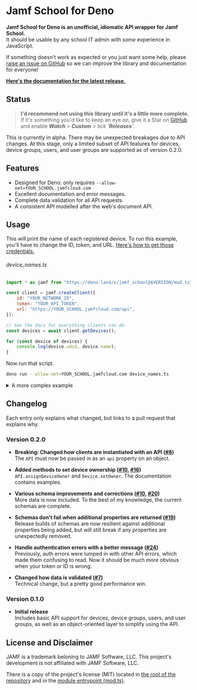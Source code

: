 # Jamf School for Deno

**Jamf School for Deno is an unofficial, idiomatic API wrapper for Jamf School.**\
It should be usable by any school IT admin with _some_ experience in JavaScript.

If something doesn't work as expected or you just want some help, please
[raise an issue on GitHub][issues] so we can improve the library and documentation for
everyone!

**[Here's the documentation for the latest release.][docs]**

[issues]: $REPO/issues
[docs]: $DOCS/mod.ts

## Status

> **I'd recommend not using this library until it's a little more complete.** If it's
> something you'd like to keep an eye on, give it a Star on [GitHub]($REPO) and enable
> **_Watch_** > **_Custom_** > _tick '**Releases**'_.

This is currently in alpha. There may be unexpected breakages due to API changes. At
this stage, only a limited subset of API features for devices, device groups, users, and
user groups are supported as of version 0.2.0.

## Features

- Designed for Deno: only requires `--allow-net=YOUR_SCHOOL.jamfcloud.com`
- Excellent documentation and error messages.
- Complete data validation for all API requests.
- A consistent API modelled after the web's document API.

## Usage

This will print the name of each registered device. To run this example, you'll have to
change the ID, token, and URL. [Here's how to get those credentials.][credentials]

[credentials]: $DOCS/mod.ts#Credentials

<h6>device_names.ts</h6>

<!-- Using JS as the language for the more reliable syntax highlighting -->

```javascript
import * as jamf from "https://deno.land/x/jamf_school@$VERSION/mod.ts";

const client = jamf.createClient({
	id: "YOUR_NETWORK_ID",
	token: "YOUR_API_TOKEN",
	url: "https://YOUR_SCHOOL.jamfcloud.com/api",
});

// See the docs for everything clients can do.
const devices = await client.getDevices();

for (const device of devices) {
	console.log(device.udid, device.name);
}
```

Now run that script.

```bash
deno run --allow-net=YOUR_SCHOOL.jamfcloud.com device_names.ts
```

<details>
<summary>A more complex example</summary>
<br>

Restart all devices owned by anyone named "Robert".

```javascript
import * as jamf from "https://deno.land/x/jamf_school@$VERSION/mod.ts";

// The client can be instantiated with an API instead of credentials.
const api = jamf.createAPI({
	id: "YOUR_NETWORK_ID",
	token: "YOUR_API_TOKEN",
	url: "https://YOUR_SCHOOL.jamfcloud.com/api",
});

const client = jamf.createClient({ api });

// Using the API directly gives you control over exactly what requests
// are made. All the data returned is validated, of course.
const deviceData = await api.getDevices({ ownerName: "Robert" });

// If you have a client, objects can be created from API data directly.
const devices = deviceData.map((data) => client.createDevice(data));

// Everything is promise-based, so you can do things concurrently.
await Promise.allSettled((devices) => device.restart());
```

</details>

## Changelog

Each entry only explains what changed, but links to a pull request that explains why.

### Version 0.2.0

- **Breaking: Changed how clients are instantiated with an API ([#8])**\
  The `API` must now be passed in as an `api` property on an object.

- **Added methods to set device ownership ([#10], [#16])**\
  `API.assignDeviceOwner` and `Device.setOwner`. The documentation contains examples.

- **Various schema improvements and corrections ([#10], [#20])**\
  More data is now included. To the best of my knowledge, the current schemas are
  complete.

- **Schemas don't fail when additional properties are returned ([#19])**\
  Release builds of schemas are now resilient against additional properties being added,
  but will still break if any properties are unexpectedly removed.

- **Handle authentication errors with a better message ([#24])**\
  Previously, auth errors were lumped in with other API errors, which made them
  confusing to read. Now it should be much more obvious when your token or ID is wrong.

- **Changed how data is validated ([#7])**\
  Technical change, but a pretty good performance win.

[#24]: $REPO/pull/24
[#20]: $REPO/pull/20
[#19]: $REPO/pull/19
[#16]: $REPO/pull/16
[#10]: $REPO/pull/10
[#8]: $REPO/pull/8
[#7]: $REPO/pull/7

### Version 0.1.0

- **Initial release**\
  Includes basic API support for devices, device groups, users, and user groups, as well
  as an object-oriented layer to simplify using the API.

## License and Disclaimer

JAMF is a trademark beloning to JAMF Software, LLC. This project's development is not
affiliated with JAMF Software, LLC.

There is a copy of the project's license (MIT) located in
[the root of the repository][repo] and in the [module entrypoint (mod.ts)](./mod.ts).

[repo]: $REPO
